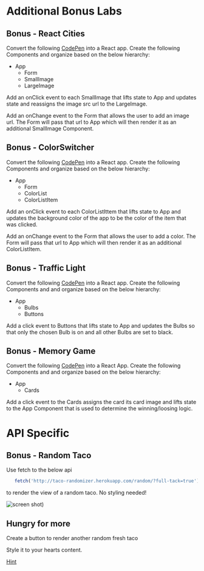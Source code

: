 # Additional Bonus Labs

## Bonus - React Cities

Convert the following [CodePen](https://codepen.io/jkeohan/pen/850f8454693590e9772f8d0f6c2f44c8) into a React app.  Create the following Components and organize based on the below hierarchy:

- App
  - Form
  - SmallImage
  - LargeImage
 
Add an onClick event to each SmallImage that lifts state to App and updates state and reassigns the image src url to the LargeImage. 
 
Add an onChange event to the Form that allows the user to add an image url.  The Form will pass that url to App which will then render it as an additional SmallImage Component.

## Bonus - ColorSwitcher

Convert the following [CodePen](https://codepen.io/jkeohan/pen/abvjvpr?editors=1010) into a React app.  Create the following Components and organize based on the below hierarchy:

- App
  - Form
  - ColorList
  - ColorListItem
 
Add an onClick event to each ColorListIttem that lifts state to App and updates the background color of the app to be the color of the item that was clicked.
 
Add an onChange event to the Form that allows the user to add a color.  The Form will pass that url to App which will then render it as an additional ColorListItem.

## Bonus - Traffic Light

Convert the following [CodePen](https://codepen.io/jkeohan/pen/MWYEyMV?editors=1010) into a React app.  Create the following Components and and organize based on the below hierarchy:

- App
  - Bulbs
  - Buttons
  
Add a click event to Buttons that lifts state to App and updates the Bulbs so that only the chosen Bulb is on and all other Bulbs are set to black. 

## Bonus - Memory Game

Convert the following [CodePen](https://codepen.io/jkeohan/pen/opvVGN?editors=0010) into a React App. Create the following Components and and organize based on the below hierarchy:

- App
  - Cards

Add a click event to the Cards assigns the card its card image and lifts state to the App Component that is used to determine the winning/loosing logic. 

# API Specific

## Bonus - Random Taco

Use fetch to the below api

```js
   fetch('http://taco-randomizer.herokuapp.com/random/?full-tack=true')
```


to render the view of a random taco. No styling needed!

![screen shot](https://i.imgur.com/1HbPnjB.png))

## Hungry for more

Create a button to render another random fresh taco

Style it to your hearts content.

[Hint](https://reactjs.org/docs/state-and-lifecycle.html#adding-lifecycle-methods-to-a-class)

 
